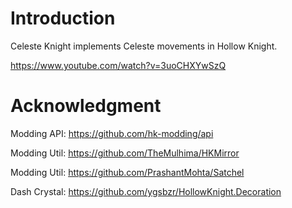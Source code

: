 # Introduction
Celeste Knight implements Celeste movements in Hollow Knight.

https://www.youtube.com/watch?v=3uoCHXYwSzQ

# Acknowledgment
Modding API: https://github.com/hk-modding/api

Modding Util: https://github.com/TheMulhima/HKMirror

Modding Util: https://github.com/PrashantMohta/Satchel

Dash Crystal: https://github.com/ygsbzr/HollowKnight.Decoration
